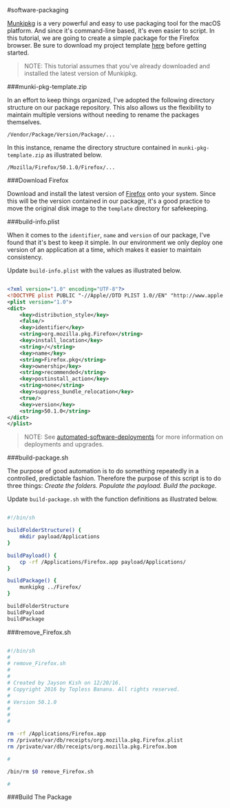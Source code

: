 #software-packaging

[Munkipkg](https://www.munki.org/munki-pkg/) is a very powerful and easy to use packaging tool for the macOS platform. And since it's command-line based, it's even easier to script. In this tutorial, we are going to create a simple package for the Firefox browser. Be sure to download my project template [here](https://github.com/ToplessBanana/tutorials/blob/master/HOW-TO-software-packaging/resources/munki-pkg-template.zip?raw=true) before getting started.

> NOTE: This tutorial assumes that you've already downloaded and installed the latest version of Munkipkg.

###munki-pkg-template.zip

In an effort to keep things organized, I've adopted the following directory structure on our package repository. This also allows us the flexibility to maintain multiple versions without needing to rename the packages themselves.

```
/Vendor/Package/Version/Package/...
```

In this instance, rename the directory structure contained in `munki-pkg-template.zip` as illustrated below.

```
/Mozilla/Firefox/50.1.0/Firefox/...
```

###Download Firefox

Download and install the latest version of [Firefox](https://www.mozilla.org/firefox/new/?scene=2) onto your system. Since this will be the version contained in our package, it's a good practice to move the original disk image to the `template` directory for safekeeping.

###build-info.plist

When it comes to the `identifier`, `name` and `version` of our package, I've found that it's best to keep it simple. In our environment we only deploy one version of an application at a time, which makes it easier to maintain consistency.

Update `build-info.plist` with the values as illustrated below.

```xml

<?xml version="1.0" encoding="UTF-8"?>
<!DOCTYPE plist PUBLIC "-//Apple//DTD PLIST 1.0//EN" "http://www.apple.com/DTDs/PropertyList-1.0.dtd">
<plist version="1.0">
<dict>
	<key>distribution_style</key>
	<false/>
	<key>identifier</key>
	<string>org.mozilla.pkg.Firefox</string>
	<key>install_location</key>
	<string>/</string>
	<key>name</key>
	<string>Firefox.pkg</string>
	<key>ownership</key>
	<string>recommended</string>
	<key>postinstall_action</key>
	<string>none</string>
	<key>suppress_bundle_relocation</key>
	<true/>
	<key>version</key>
	<string>50.1.0</string>
</dict>
</plist>

```

> NOTE: See [automated-software-deployments](https://github.com/ToplessBanana/tutorials/tree/master/HOW-TO-automated-software-deployment) for more information on deployments and upgrades.

###build-package.sh

The purpose of good automation is to do something repeatedly in a controlled, predictable fashion. Therefore the purpose of this script is to do three things: _Create the folders. Populate the payload. Build the package._

Update `build-package.sh` with the function definitions as illustrated below.

```bash

#!/bin/sh

buildFolderStructure() {
	mkdir payload/Applications
}

buildPayload() {
	cp -rf /Applications/Firefox.app payload/Applications/
}

buildPackage() {
    munkipkg ../Firefox/
}

buildFolderStructure
buildPayload
buildPackage

```

###remove_Firefox.sh

```bash

#!/bin/sh
#
# remove_Firefox.sh
# 
#
# Created by Jayson Kish on 12/20/16.
# Copyright 2016 by Topless Banana. All rights reserved.
#
# Version 50.1.0
#
#
#

rm -rf /Applications/Firefox.app
rm /private/var/db/receipts/org.mozilla.pkg.Firefox.plist
rm /private/var/db/receipts/org.mozilla.pkg.Firefox.bom

#

/bin/rm $0 remove_Firefox.sh

#


```

###Build The Package
